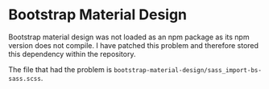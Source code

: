 # Bootstrap Material Design
Bootstrap material design was not loaded as an npm package as its npm version does not compile.
I have patched this problem and therefore stored this dependency within the repository.

The file that had the problem is `bootstrap-material-design/sass_import-bs-sass.scss`.